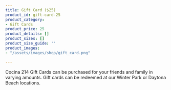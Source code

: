 ```yaml
---
title: Gift Card ($25)
product_id: gift-card-25
product_category:
- Gift Cards
product_price: 25
product_details: []
product_sizes: []
product_size_guide: ''
product_images:
- "/assets/images/shop/gift_card.png"

---
```

Cocina 214 Gift Cards can be purchased for your friends and family in varying amounts. Gift cards can be redeemed at our Winter Park or Daytona Beach locations.
